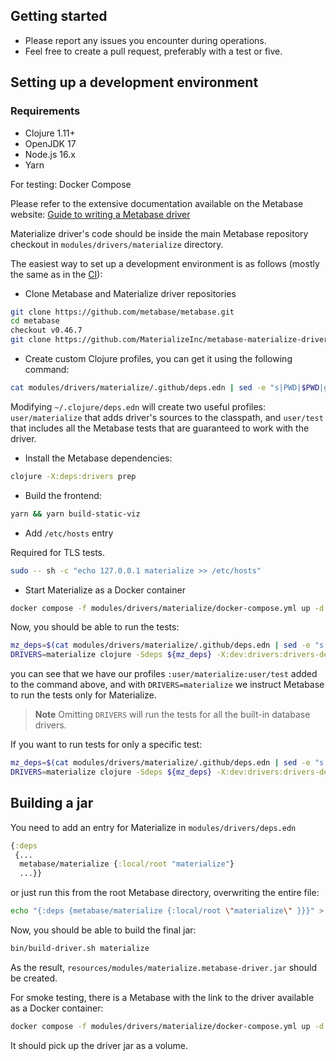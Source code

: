 ## Getting started

* Please report any issues you encounter during operations.
* Feel free to create a pull request, preferably with a test or five.

## Setting up a development environment

### Requirements

* Clojure 1.11+
* OpenJDK 17
* Node.js 16.x
* Yarn

For testing: Docker Compose

Please refer to the extensive documentation available on the Metabase website: [Guide to writing a Metabase driver](https://www.metabase.com/docs/latest/developers-guide/drivers/start.html)

Materialize driver's code should be inside the main Metabase repository checkout in `modules/drivers/materialize` directory.

The easiest way to set up a development environment is as follows (mostly the same as in the [CI](https://github.com/MaterializeInc/metabase-materialize-driver/blob/master/.github/workflows/tests.yml)):

* Clone Metabase and Materialize driver repositories
```bash
git clone https://github.com/metabase/metabase.git
cd metabase
checkout v0.46.7
git clone https://github.com/MaterializeInc/metabase-materialize-driver.git modules/drivers/materialize
```

* Create custom Clojure profiles, you can get it using the following command:

```bash
cat modules/drivers/materialize/.github/deps.edn | sed -e "s|PWD|$PWD|g" | tr -d '\n'
```

Modifying `~/.clojure/deps.edn` will create two useful profiles: `user/materialize` that adds driver's sources to the classpath, and `user/test` that includes all the Metabase tests that are guaranteed to work with the driver.

* Install the Metabase dependencies:

```bash
clojure -X:deps:drivers prep
```

* Build the frontend:

```bash
yarn && yarn build-static-viz
```

* Add `/etc/hosts` entry

Required for TLS tests.

```bash
sudo -- sh -c "echo 127.0.0.1 materialize >> /etc/hosts"
```

* Start Materialize as a Docker container

```bash
docker compose -f modules/drivers/materialize/docker-compose.yml up -d materialize init
```

Now, you should be able to run the tests:

```bash
mz_deps=$(cat modules/drivers/materialize/.github/deps.edn | sed -e "s|PWD|$PWD|g" | tr -d '\n')
DRIVERS=materialize clojure -Sdeps ${mz_deps} -X:dev:drivers:drivers-dev:test:user/materialize
```

you can see that we have our profiles `:user/materialize:user/test` added to the command above, and with `DRIVERS=materialize` we instruct Metabase to run the tests only for Materialize.

> **Note** Omitting `DRIVERS` will run the tests for all the built-in database drivers.

If you want to run tests for only a specific test:

```bash
mz_deps=$(cat modules/drivers/materialize/.github/deps.edn | sed -e "s|PWD|$PWD|g" | tr -d '\n')
DRIVERS=materialize clojure -Sdeps ${mz_deps} -X:dev:drivers:drivers-dev:test:user/materialize :only metabase.query-processor.middleware.parameters.mbql-test
```

## Building a jar

You need to add an entry for Materialize in `modules/drivers/deps.edn`

```clj
{:deps
 {...
  metabase/materialize {:local/root "materialize"}
  ...}}
```

or just run this from the root Metabase directory, overwriting the entire file:

```bash
echo "{:deps {metabase/materialize {:local/root \"materialize\" }}}" > modules/drivers/deps.edn
```

Now, you should be able to build the final jar:

```bash
bin/build-driver.sh materialize
```

As the result, `resources/modules/materialize.metabase-driver.jar` should be created.

For smoke testing, there is a Metabase with the link to the driver available as a Docker container:

```bash
docker compose -f modules/drivers/materialize/docker-compose.yml up -d metabase
```

It should pick up the driver jar as a volume.
